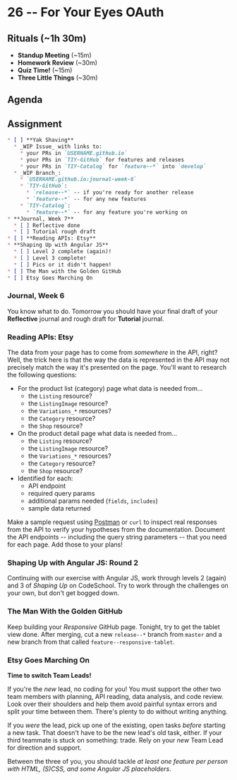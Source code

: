 # 26 -- For Your Eyes OAuth

## Rituals (~1h 30m)

* **Standup Meeting** (~15m)
* **Homework Review** (~30m)
* **Quiz Time!** (~15m)
* **Three Little Things** (~30m)

## Agenda

## Assignment

```markdown
* [ ] **Yak Shaving**
  * _WIP Issue_ with links to:
    * your PRs in `USERNAME.github.io`
    * your PRs in `TIY-GitHub` for features and releases
    * your PRs in `TIY-Catalog` for `feature--*` into `develop`
  * _WIP Branch_:
    * `USERNAME.github.io:journal-week-6`
    * `TIY-GitHub`:
      * `release--*` -- if you're ready for another release
      * `feature--*` -- for any new features
    * `TIY-Catalog`:
      * `feature--*` -- for any feature you're working on
* **Journal, Week 7**
  * [ ] Reflective done
  * [ ] Tutorial rough draft
* [ ] **Reading APIs: Etsy**
* **Shaping Up with Angular JS**
  * [ ] Level 2 complete (again)!
  * [ ] Level 3 complete!
  * [ ] Pics or it didn't happen!
* [ ] The Man with the Golden GitHub
* [ ] Etsy Goes Marching On
```

### Journal, Week 6
You know what to do. Tomorrow you should have your final draft of your **Reflective** journal and rough draft for **Tutorial** journal.

### Reading APIs: Etsy

The data from your page has to come from _somewhere_ in the API, right? Well, the trick here is that the way the data is represented in the API may not precisely match the way it's presented on the page. You'll want to research the following questions:

* For the product list (category) page what data is needed from...
  * the `Listing` resource?
  * the `ListingImage` resource?
  * the `Variations_*` resources?
  * the `Category` resource?
  * the `Shop` resource?
* On the product detail page what data is needed from...
  * the `Listing` resource?
  * the `ListingImage` resource?
  * the `Variations_*` resources?
  * the `Category` resource?
  * the `Shop` resource?
* Identified for each:
  * API endpoint
  * required query params
  * additional params needed (`fields`, `includes`)
  * sample data returned

Make a sample request using [Postman](http://getpostman.com) or `curl` to inspect real responses from the API to verify your hypotheses from the documentation. Document the API endpoints -- including the query string parameters -- that you need for each page. Add those to your plans!

### Shaping Up with Angular JS: Round 2

Continuing with our exercise with Angular JS, work through levels 2 (again) and 3 of _Shaping Up_ on CodeSchool. Try to work through the challenges on your own, but don't get bogged down.

### The Man With the Golden GitHub

Keep building your _Responsive_ GitHub page. Tonight, try to get the tablet view done. After merging, cut a new `release--*` branch from `master` and a new branch from that called `feature--responsive-tablet`.

### Etsy Goes Marching On

**Time to switch Team Leads!**

If you're the _new_ lead, no coding for you! You must support the other two team members with planning, API reading, data analysis, and code review. Look over their shoulders and help them avoid painful syntax errors and split your time between them. There's plenty to do without writing anything.

If you _were_ the lead, pick up one of the existing, open tasks _before_ starting a new task. That doesn't have to be the new lead's old task, either. If your third teammate is stuck on something: trade. Rely on your _new_ Team Lead for direction and support.

Between the three of you, you should tackle  _at least one feature per person with HTML, (S)CSS, and some Angular JS placeholders_.
